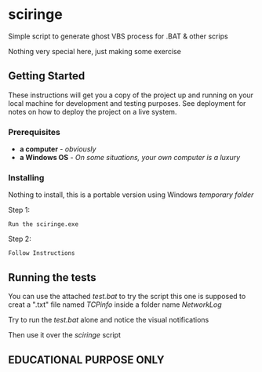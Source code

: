 # sciringe
 Simple script to generate ghost VBS process for .BAT & other scrips

Nothing very special here, just making some exercise

## Getting Started

These instructions will get you a copy of the project up and running on your local machine for development and testing purposes. See deployment for notes on how to deploy the project on a live system.

### Prerequisites

* **a computer** - *obviously*
* **a Windows OS** - *On some situations, your own computer is a luxury*

### Installing

Nothing to install, this is a portable version using Windows *temporary folder*

Step 1:

```
Run the sciringe.exe
```

Step 2:

```
Follow Instructions
```

## Running the tests

You can use the attached *test.bat* to try the script
this one is supposed to creat a ".txt" file named *TCPinfo* inside a folder name *NetworkLog*

Try to run the *test.bat* alone and notice the visual notifications

Then use it over the *sciringe* script

## EDUCATIONAL PURPOSE ONLY

